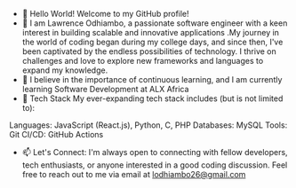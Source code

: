 - 👋 Hello World! Welcome to my GitHub profile!
- 👀 I am Lawrence Odhiambo, a passionate software engineer with a keen interest in building scalable and innovative applications .My journey in the world of coding began during my college days, and since then, I've been captivated by the endless possibilities of technology. I thrive on challenges and love to explore new frameworks and languages to expand my knowledge.
- 🌱 I believe in the importance of continuous learning, and I am currently learning Software Development at ALX Africa
- 💞️ Tech Stack
My ever-expanding tech stack includes (but is not limited to):

Languages: JavaScript (React.js), Python, C, PHP
Databases: MySQL
Tools: Git
CI/CD: GitHub Actions
- 📫 Let's Connect:
I'm always open to connecting with fellow developers, tech enthusiasts, or anyone interested in a good coding discussion. Feel free to reach out to me via email at lodhiambo26@gmail.com

<!---
lawrence-254/lawrence-254 is a ✨ special ✨ repository because its `README.md` (this file) appears on your GitHub profile.
You can click the Preview link to take a look at your changes.
--->
